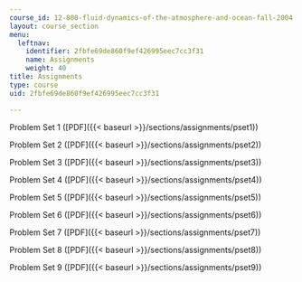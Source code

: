 ```yaml
---
course_id: 12-800-fluid-dynamics-of-the-atmosphere-and-ocean-fall-2004
layout: course_section
menu:
  leftnav:
    identifier: 2fbfe69de860f9ef426995eec7cc3f31
    name: Assignments
    weight: 40
title: Assignments
type: course
uid: 2fbfe69de860f9ef426995eec7cc3f31

---
```


Problem Set 1 ([PDF]({{< baseurl >}}/sections/assignments/pset1))

Problem Set 2 ([PDF]({{< baseurl >}}/sections/assignments/pset2))

Problem Set 3 ([PDF]({{< baseurl >}}/sections/assignments/pset3))

Problem Set 4 ([PDF]({{< baseurl >}}/sections/assignments/pset4))

Problem Set 5 ([PDF]({{< baseurl >}}/sections/assignments/pset5))

Problem Set 6 ([PDF]({{< baseurl >}}/sections/assignments/pset6))

Problem Set 7 ([PDF]({{< baseurl >}}/sections/assignments/pset7))

Problem Set 8 ([PDF]({{< baseurl >}}/sections/assignments/pset8))

Problem Set 9 ([PDF]({{< baseurl >}}/sections/assignments/pset9))